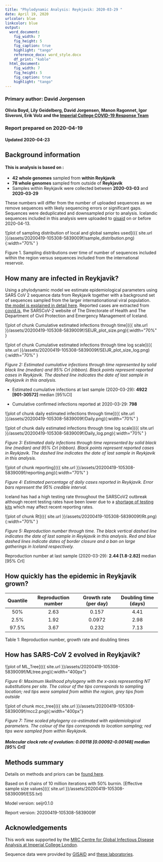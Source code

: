 ```yaml
---
title: "Phylodynamic Analysis: Reykjavik: 2020-03-29 "
date: April 19, 2020
urlcolor: blue
linkcolor: blue
output:
  word_document:
    fig_width: 7
    fig_height: 5
    fig_caption: true
    highlight: "tango"
    reference_docx: word_style.docx
    df_print: "kable"
  html_document:
    fig_width: 7
    fig_height: 5
    fig_caption: true
    highlight: "tango"
---
```









### Primary author: David Jorgensen

#### Olivia Boyd, Lily Geidelberg, David Jorgensen, Manon Ragonnet, Igor Siveroni, Erik Volz and the [Imperial College COVID-19 Response Team](http://sarscov2phylodynamics.org/about/)

### Report prepared on 2020-04-19
#### Updated 2020-04-23




## Background information  




#### This is analysis is based on : 
  
* **42 whole genomes** sampled from **within Reykjavik**
* **78 whole genomes** sampled from outside of **Reykjavik**
* Samples within Reykjavik were collected between **2020-03-03** and **2020-03-29**

These numbers will differ from the number of uploaded sequences as we remove sequences with likely sequencing errors or significant gaps. Sequences were deduplicated and downsampled prior to analysis. Icelandic sequences included in this analysis were uploaded to [gisaid](gisaid.org) on or before 2020-04-13.

![plot of sampling distribution of local and global samples used]({{ site.url }}/assets/20200419-105308-5839009f/sample_distribution.png){:width="70%" }

Figure 1. Sampling distributions over time of number of sequences included within the region versus sequences included from the international reservoir.

## How many are infected in Reykjavik?

Using a phylodynamic model we estimate epidemiological parameters using SARS CoV 2 sequence data from Reykjavik together with a background set of sequences sampled from the larger internationational viral population. [the model is explained in detail here](http://whoinfectedwhom.org/seijr0.1.0_methods.pdf). Reported cases are extracted from [covid.is](http://covid.is), the SARSCoV-2 website of The Directorate of Health and The Department of Civil Protection and Emergency Management of Iceland.



![plot of chunk Cumulative estimated infections through time]({{ site.url }}/assets/20200419-105308-5839009f/SEIJR_plot_size.png){:width="70%" }


![plot of chunk Cumulative estimated infections through time log scale]({{ site.url }}/assets/20200419-105308-5839009f/SEIJR_plot_size_log.png){:width="70%" }


*Figure 2: Estimated cumulative infections through time represented by solid black line (median) and 95% CrI (ribbon). Black points represent reported cases in Reykjavik. The dashed line indicates the date of last sample in Reykjavik in this analysis.*


* Estimated cumulative infections at last sample (2020-03-29): **4922 [901-30572]** median [95%CI]

* Cumulative confirmed infections reported at 2020-03-29: **798**  

<!-- * Cumulative number of active infections at 2020-03-29:   -->

![plot of chunk daily estimated infections through time]({{ site.url }}/assets/20200419-105308-5839009f/Daily.png){:width="70%" }


![plot of chunk daily estimated infections through time log scale]({{ site.url }}/assets/20200419-105308-5839009f/Daily_log.png){:width="70%" }


*Figure 3: Estimated daily  infections through time represented by solid black line (median) and 95% CrI (ribbon). Black points represent reported cases in Reykjavik. The dashed line indicates the date of last sample in Reykjavik in this analysis.*



<!--remake this one-->
![plot of chunk reporting]({{ site.url }}/assets/20200419-105308-5839009f/reporting.png){:width="70%" }

*Figure 4: Estimated percentage of daily cases reported in Reykjavik. Error bars represent the 95% credible interval.*

Iceland has had a high testing rate throughout the SARSCoV2 outbreak although recent testing rates have been lower due to a [shortage of testing kits](https://www.ruv.is/frett/pinnasending-til-islands-skorin-nidur-um-3000) which may affect recent reporting rates.

<!--
Our estimates of effective reproduction number over time (Rt) based on genetic data support reduced transmission over time following the introduction of quarantine for those returning to Iceland and later closure of borders to non-EU arrivals and social distancing measures (Figure 4).
EV: probably need more sequence data to conclude this 
--> 


![plot of chunk Rt]({{ site.url }}/assets/20200419-105308-5839009f/Rt.png){:width="70%" }

*Figure 5: Reproduction number through time. The black vertical dashed line indicates the date of last sample in Reykjavik in this analysis. Red and blue dashed lines indicate dates of border closure and a ban on large gatherings in Iceland respectively.*

Reproduction number at last sample (2020-03-29): **2.44 [1.8-2.82]** median [95% CrI]


## How quickly has the epidemic in Reykjavik grown?





| Quantile | Reproduction number | Growth rate (per day) | Doubling time (days) |
|:--------:|:-------------------:|:---------------------:|:--------------------:|
|   50%    |        2.63         |         0.157         |         4.41         |
|   2.5%   |        1.92         |        0.0972         |         2.98         |
|  97.5%   |        3.67         |         0.232         |         7.13         |

Table 1: Reproduction number, growth rate and doubling times







## How has SARS-CoV 2 evolved in Reykjavik?


![plot of ML_Tree]({{ site.url }}/assets/20200419-105308-5839009f/MLtree.png){:width="400px"}

*Figure 6: Maximum likelihood phylogeny with the x-axis representing NT substitutions per site. The colour of the tips corresponds to sampling location; red tips were sampled from within the region, grey tips from outside*



![plot of chunk mcc_tree]({{ site.url }}/assets/20200419-105308-5839009f/mcc2.png){:width="400px"}

*Figure 7: Time scaled phylogeny co-estimated with epidemiological parameters. The colour of the tips corresponds to location sampling; red tips were sampled from within Reykjavik.*




##### Molecular clock rate of evolution: **0.00118 [0.00092-0.00148]** median [95% CrI]  

<!-- #### (optional) Number of introductions into Reykjavik (someone needs to write code to compute this) -->



## Methods summary

Details on methods and priors can be [found here](http://whoinfectedwhom.org/seijr0.1.0_methods.pdf).

Based on 6 chains of 10 million iterations with 50% burnin. [Effective sample size values]({{ site.url }}/assets/20200419-105308-5839009f/ESS.txt)

Model version: seijr0.1.0

Report version: 20200419-105308-5839009f


## Acknowledgements

This work was supported by the [MRC Centre for Global Infectious Disease Analysis at Imperial College London](https://www.imperial.ac.uk/mrc-global-infectious-disease-analysis).

Sequence data were provided by [GISAID](http://www.epicov.org) and [these laboratories](http://whoinfectedwhom.org/gisaid_cov2020_acknowledgement_table.xls).


